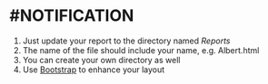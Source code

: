 #NOTIFICATION
=====
1. Just update your report to the directory named *Reports*
  1. The name of the file should include your name, e.g. Albert.html
  2. You can create your own directory as well
  3. Use [Bootstrap](http://getbootstrap.com/css/#type) to enhance your layout